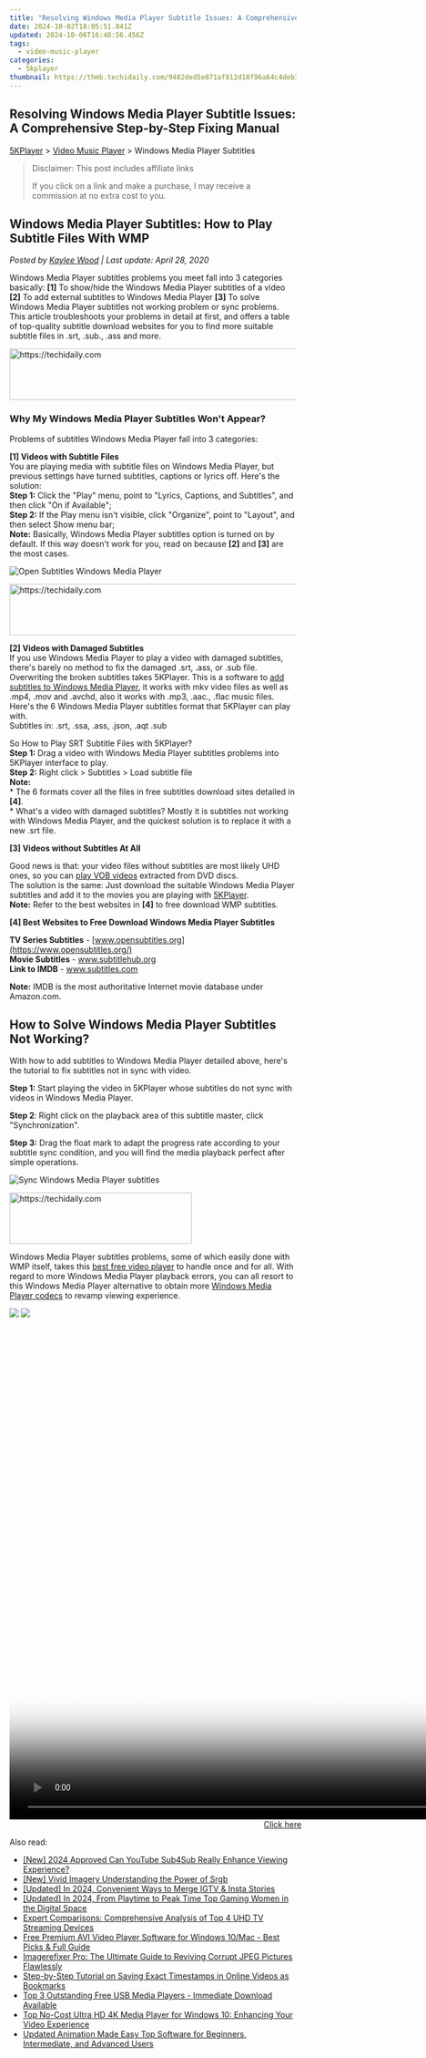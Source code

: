 ```yaml
---
title: "Resolving Windows Media Player Subtitle Issues: A Comprehensive Step-by-Step Fixing Manual"
date: 2024-10-02T18:05:51.841Z
updated: 2024-10-06T16:48:56.456Z
tags:
  - video-music-player
categories:
  - 5kplayer
thumbnail: https://thmb.techidaily.com/9482ded5e871af812d18f96a64c4deb315943988e9201916667eb608e7a9ffd3.jpg
---
```


## Resolving Windows Media Player Subtitle Issues: A Comprehensive Step-by-Step Fixing Manual

[5KPlayer](https://tools.techidaily.com/5kplayer/products/) \> [Video Music Player](https://tools.techidaily.com/5kplayer/video-music-player/) \> Windows Media Player Subtitles

>  Disclaimer: This post includes affiliate links
>
>  If you click on a link and make a purchase, I may receive a commission at no extra cost to you.
>

## Windows Media Player Subtitles: How to Play Subtitle Files With WMP

 _Posted by [Kaylee Wood](https://www.quora.com/profile/Amanda-Hu-21) | Last update: April 28, 2020_

Windows Media Player subtitles problems you meet fall into 3 categories basically: **\[1\]** To show/hide the Windows Media Player subtitles of a video **\[2\]** To add external subtitles to Windows Media Player **\[3\]** To solve Windows Media Player subtitles not working problem or sync problems. This article troubleshoots your problems in detail at first, and offers a table of top-quality subtitle download websites for you to find more suitable subtitle files in .srt, .sub., .ass and more.

<!-- affiliate ads begin -->
<a href="https://aligracehair.sjv.io/c/5597632/1997648/19272" target="_top" id="1997648">
  <img src="//a.impactradius-go.com/display-ad/19272-1997648" border="0" alt="https://techidaily.com" width="728" height="90"/>
</a>
<img height="0" width="0" src="https://aligracehair.sjv.io/i/5597632/1997648/19272" style="position:absolute;visibility:hidden;" border="0" />
<!-- affiliate ads end -->

### Why My Windows Media Player Subtitles Won't Appear?

Problems of subtitles Windows Media Player fall into 3 categories:

**\[1\] Videos with Subtitle Files**  
You are playing media with subtitle files on Windows Media Player, but previous settings have turned subtitles, captions or lyrics off. Here's the solution:  
 **Step 1:**  Click the "Play" menu, point to "Lyrics, Captions, and Subtitles", and then click "On if Available";  
 **Step 2:** If the Play menu isn't visible, click "Organize", point to "Layout", and then select Show menu bar;  
**Note:**  Basically, Windows Media Player subtitles option is turned on by default. If this way doesn't work for you, read on because **\[2\]** and **\[3\]** are the most cases. 

![Open Subtitles Windows Media Player](https://www.5kplayer.com/video-music-player/img/5kplayer-wmp-subtitles-yxt-092501.png) 

<!-- affiliate ads begin -->
<a href="https://appsumo.8odi.net/c/5597632/2075472/7443" target="_top" id="2075472">
  <img src="//a.impactradius-go.com/display-ad/7443-2075472" border="0" alt="https://techidaily.com" width="728" height="90"/>
</a>
<img height="0" width="0" src="https://appsumo.8odi.net/i/5597632/2075472/7443" style="position:absolute;visibility:hidden;" border="0" />
<!-- affiliate ads end -->

**\[2\] Videos with Damaged Subtitles**  
 If you use Windows Media Player to play a video with damaged subtitles, there's barely no method to fix the damaged .srt, .ass, or .sub file.   
 Overwriting the broken subtitles takes 5KPlayer. This is a software to [add subtitles to Windows Media Player](https://tools.techidaily.com/5kplayer/video-music-player/), it works with mkv video files as well as .mp4, .mov and .avchd, also it works with .mp3, .aac., .flac music files. Here's the 6 Windows Media Player subtitles format that 5KPlayer can play with.  
 Subtitles in: .srt, .ssa, .ass, .json, .aqt .sub

So How to Play SRT Subtitle Files with 5KPlayer?  
**Step 1:** Drag a video with Windows Media Player subtitles problems into 5KPlayer interface to play.  
**Step 2:** Right click > Subtitles > Load subtitle file  
**Note:**   
 \* The 6 formats cover all the files in free subtitles download sites detailed in **\[4\]**.  
 \* What's a video with damaged subtitles? Mostly it is subtitles not working with Windows Media Player, and the quickest solution is to replace it with a new .srt file.

**\[3\] Videos without Subtitles At All**  
  
 Good news is that: your video files without subtitles are most likely UHD ones, so you can [play VOB videos](https://tools.techidaily.com/5kplayer/video-music-player/) extracted from DVD discs.  
 The solution is the same: Just download the suitable Windows Media Player subtitles and add it to the movies you are playing with [5KPlayer](https://tools.techidaily.com/5kplayer/products/).  
**Note:** Refer to the best websites in **\[4\]** to free download WMP subtitles.

**\[4\] Best Websites to Free Download Windows Media Player Subtitles**

**TV Series Subtitles** \- [www.opensubtitles.org](https://www.opensubtitles.org/)  
**Movie Subtitles** \- www.subtitlehub.org  
**Link to IMDB**  \- www.subtitles.com

**Note:** IMDB is the most authoritative Internet movie database under Amazon.com.

## How to Solve Windows Media Player Subtitles Not Working?

With how to add subtitles to Windows Media Player detailed above, here's the tutorial to fix subtitles not in sync with video.

**Step 1:** Start playing the video in 5KPlayer whose subtitles do not sync with videos in Windows Media Player.

**Step 2**: Right click on the playback area of this subtitle master, click "Synchronization".

**Step 3:** Drag the float mark to adapt the progress rate according to your subtitle sync condition, and you will find the media playback perfect after simple operations.

![Sync Windows Media Player subtitles](https://www.5kplayer.com/video-music-player/img/5kplayer-how-to-add-subtitles-zjy-0420002.jpg) 

<!-- affiliate ads begin -->
<a href="https://aligracehair.sjv.io/c/5597632/2135401/19272" target="_top" id="2135401">
  <img src="//a.impactradius-go.com/display-ad/19272-2135401" border="0" alt="https://techidaily.com" width="320" height="90"/>
</a>
<img height="0" width="0" src="https://aligracehair.sjv.io/i/5597632/2135401/19272" style="position:absolute;visibility:hidden;" border="0" />
<!-- affiliate ads end -->

Windows Media Player subtitles problems, some of which easily done with WMP itself, takes this [best free video player](https://tools.techidaily.com/5kplayer/video-music-player/) to handle once and for all. With regard to more Windows Media Player playback errors, you can all resort to this Windows Media Player alternative to obtain more [Windows Media Player codecs](https://tools.techidaily.com/5kplayer/video-music-player/) to revamp viewing experience.

[![](https://www.5kplayer.com/video-music-player/../button/freedownwhitewin.png)](https://tools.techidaily.com/5kplayer/products/) [![](https://www.5kplayer.com/video-music-player/../button/freedownwhitemac.png)](https://tools.techidaily.com/5kplayer/products/)

<!-- affiliate ads begin -->
<span id="701707">
					<video width="1536" height="864" style="cursor:pointer"
           poster="//a.impactradius-go.com/display-clicktoplayimage/701707.png"
           onclick="if(!this.playClicked){this.play();this.setAttribute('controls',true);this.playClicked=true;}">
	   <source src="//a.impactradius-go.com/display-ad/7443-701707">
	   <img src="//a.impactradius-go.com/display-clicktoplayimage/701707.png" style="border: none; height: 100%; width: 100%; object-fit: contain">
	</video>
	<div style="width:960px;text-align:center"><a href="javascript:window.open(decodeURIComponent('https%3A%2F%2Fappsumo.8odi.net%2Fc%2F5597632%2F701707%2F7443'), '_blank');void(0);">Click here</a></div>
</span>
<img height="0" width="0" src="https://imp.pxf.io/i/5597632/701707/7443" style="position:absolute;visibility:hidden;" border="0" />
<!-- affiliate ads end -->

<ins class="adsbygoogle"
     style="display:block"
     data-ad-format="autorelaxed"
     data-ad-client="ca-pub-7571918770474297"
     data-ad-slot="1223367746"></ins>

<ins class="adsbygoogle"
     style="display:block"
     data-ad-client="ca-pub-7571918770474297"
     data-ad-slot="8358498916"
     data-ad-format="auto"
     data-full-width-responsive="true"></ins>

<span class="atpl-alsoreadstyle">Also read:</span>
<div><ul>
<li><a href="https://youtube-docs.techidaily.com/024-approved-can-youtube-sub4sub-really-enhance-viewing-experience/"><u>[New] 2024 Approved Can YouTube Sub4Sub Really Enhance Viewing Experience?</u></a></li>
<li><a href="https://fox-hovers.techidaily.com/new-vivid-imagery-understanding-the-power-of-srgb/"><u>[New] Vivid Imagery Understanding the Power of Srgb</u></a></li>
<li><a href="https://instagram-clips.techidaily.com/updated-in-2024-convenient-ways-to-merge-igtv-and-insta-stories/"><u>[Updated] In 2024, Convenient Ways to Merge IGTV & Insta Stories</u></a></li>
<li><a href="https://youtube-webster.techidaily.com/ed-in-2024-from-playtime-to-peak-time-top-gaming-women-in-the-digital-space/"><u>[Updated] In 2024, From Playtime to Peak Time Top Gaming Women in the Digital Space</u></a></li>
<li><a href="https://video-creation-software.techidaily.com/expert-comparisons-comprehensive-analysis-of-top-4-uhd-tv-streaming-devices/"><u>Expert Comparisons: Comprehensive Analysis of Top 4 UHD TV Streaming Devices</u></a></li>
<li><a href="https://video-creation-software.techidaily.com/free-premium-avi-video-player-software-for-windows-10mac-best-picks-and-full-guide/"><u>Free Premium AVI Video Player Software for Windows 10/Mac - Best Picks & Full Guide</u></a></li>
<li><a href="https://data-safeguard.techidaily.com/imagerefixer-pro-the-ultimate-guide-to-reviving-corrupt-jpeg-pictures-flawlessly/"><u>Imagerefixer Pro: The Ultimate Guide to Reviving Corrupt JPEG Pictures Flawlessly</u></a></li>
<li><a href="https://video-creation-software.techidaily.com/step-by-step-tutorial-on-saving-exact-timestamps-in-online-videos-as-bookmarks/"><u>Step-by-Step Tutorial on Saving Exact Timestamps in Online Videos as Bookmarks</u></a></li>
<li><a href="https://video-creation-software.techidaily.com/top-3-outstanding-free-usb-media-players-immediate-download-available/"><u>Top 3 Outstanding Free USB Media Players - Immediate Download Available</u></a></li>
<li><a href="https://video-creation-software.techidaily.com/top-no-cost-ultra-hd-4k-media-player-for-windows-10-enhancing-your-video-experience/"><u>Top No-Cost Ultra HD 4K Media Player for Windows 10: Enhancing Your Video Experience</u></a></li>
<li><a href="https://ai-driven-video-production.techidaily.com/updated-animation-made-easy-top-software-for-beginners-intermediate-and-advanced-users/"><u>Updated Animation Made Easy Top Software for Beginners, Intermediate, and Advanced Users</u></a></li>
</ul></div>

